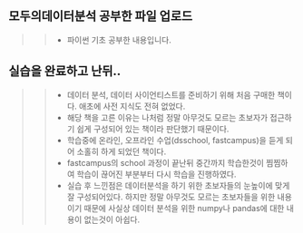 ## 모두의데이터분석 공부한 파일 업로드
>>- 파이썬 기초 공부한 내용입니다.

## 실습을 완료하고 난뒤..
>>- 데이터 분석, 데이터 사이언티스트를 준비하기 위해 처음 구매한 책이다. 애초에 사전 지식도 전혀 없었다.
>>- 해당 책을 고른 이유는 나처럼 정말 아무것도 모르는 초보자가 접근하기 쉽게 구성되어 있는 책이라 판단했기 때문이다.
>>- 학습중에 온라인, 오프라인 수업(dsschool, fastcampus)을 듣게 되어 소홀히 하게 되었던 책이다.
>>- fastcampus의 school 과정이 끝난뒤 중간까지 학습한것이 찜찜하여 학습이 끊어진 부분부터 다시 학습을 진행하였다.
>>- 실습 후 느낀점은 데이터분석을 하기 위한 초보자들의 눈높이에 맞게 잘 구성되어있다. 하지만 정말 아무것도 모르는 초보자들을 위한 내용이기 때문에 사실상 데이터 분석을 위한 numpy나 pandas에 대한 내용이 없는것이 아쉽다.